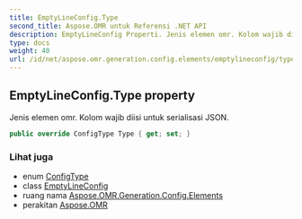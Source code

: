 ```yaml
---
title: EmptyLineConfig.Type
second_title: Aspose.OMR untuk Referensi .NET API
description: EmptyLineConfig Properti. Jenis elemen omr. Kolom wajib diisi untuk serialisasi JSON.
type: docs
weight: 40
url: /id/net/aspose.omr.generation.config.elements/emptylineconfig/type/
---
```

## EmptyLineConfig.Type property

Jenis elemen omr. Kolom wajib diisi untuk serialisasi JSON.

```csharp
public override ConfigType Type { get; set; }
```

### Lihat juga

* enum [ConfigType](../../../aspose.omr.generation.config.enums/configtype/)
* class [EmptyLineConfig](../)
* ruang nama [Aspose.OMR.Generation.Config.Elements](../../emptylineconfig/)
* perakitan [Aspose.OMR](../../../)


